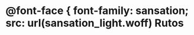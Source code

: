 @font-face {
   font-family: sansation;
   src: url(sansation_light.woff)
   Rutos
=====================

